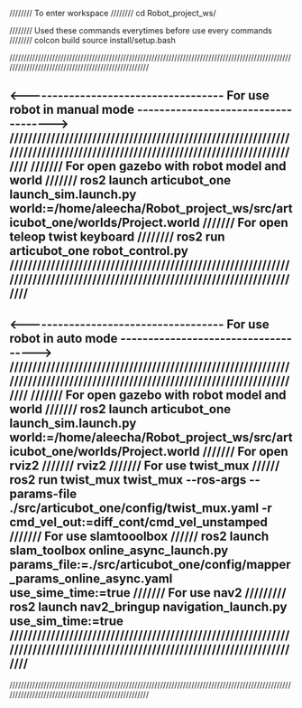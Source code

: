 
//////// To enter workspace ////////
cd Robot_project_ws/

//////// Used these commands everytimes before use every commands ////////
colcon build
source install/setup.bash 

////////////////////////////////////////////////////////////////////////////////////////////////////////////////////////////////////////////////////

<------------------------------------ For use robot in manual mode ------------------------------------>
//////////////////////////////////////////////////////////////////////////////////////////////////////////////////////////////
/////// For open gazebo with robot model and world ///////
ros2 launch articubot_one launch_sim.launch.py world:=/home/aleecha/Robot_project_ws/src/articubot_one/worlds/Project.world
/////// For open teleop twist keyboard ////////
ros2 run articubot_one robot_control.py
//////////////////////////////////////////////////////////////////////////////////////////////////////////////////////////////
--------------------------------------------------------------------------------------------------------

<------------------------------------ For use robot in auto mode ------------------------------------>
//////////////////////////////////////////////////////////////////////////////////////////////////////////////////////////////
/////// For open gazebo with robot model and world ///////
ros2 launch articubot_one launch_sim.launch.py world:=/home/aleecha/Robot_project_ws/src/articubot_one/worlds/Project.world
/////// For open rviz2 ///////
rviz2
/////// For use twist_mux //////
ros2 run twist_mux twist_mux --ros-args --params-file ./src/articubot_one/config/twist_mux.yaml -r cmd_vel_out:=diff_cont/cmd_vel_unstamped
/////// For use slamtooolbox //////
ros2 launch slam_toolbox online_async_launch.py params_file:=./src/articubot_one/config/mapper_params_online_async.yaml use_sime_time:=true
/////// For use nav2 /////////
ros2 launch nav2_bringup navigation_launch.py use_sim_time:=true
//////////////////////////////////////////////////////////////////////////////////////////////////////////////////////////////
------------------------------------------------------------------------------------------------------

////////////////////////////////////////////////////////////////////////////////////////////////////////////////////////////////////////////////////
